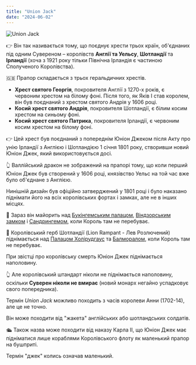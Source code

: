 ```yaml
---
title: "Union Jack"
date: "2024-06-02"
---
```


![Union Jack](/img/union-jack.png)

👉 Він так називається тому, що поєднує хрести трьох країн, об'єднаних під одним Сувереном – королівств **Англії та Уельсу**, **Шотландії** та **Ірландії** (хоча з 1921 року тільки Північна Ірландія є частиною Сполученого Королівства).

🇬🇧 Прапор складається з трьох геральдичних хрестів.

- **Хрест святого Георгія**, покровителя Англії з 1270-х років, є червоним хрестом на білому фоні. Після того, як Яків І став королем, він був поєднаний з хрестом святого Андрія у 1606 році.
- **Косий хрест святого Андрія**, покровителя Шотландії, є білим косим хрестом на синьому фоні.
- **Косий хрест святого Патрика**, покровителя Ірландії, є червоним косим хрестом на білому фоні.

👉 Цей хрест був поєднаний з попереднім Юніон Джеком після Акту про унію Ірландії з Англією і Шотландією 1 січня 1801 року, створивши новий Юніон Джек, який використовується досі.

👆 Валлійський дракон не зображений на прапорі тому, що коли перший Юніон Джек був створений у 1606 році, князівство Уельс на той час вже було об'єднане з Англією.

Нинішній дизайн був офіційно затверджений у 1801 році і було наказано піднімати його на всіх королівських фортах і замках, але не в інших місцях.

🏰 Зараз він майорить над [Букінгемським палацом](https://www.rct.uk/visit/buckingham-palace), [Віндзорським замком](https://www.rct.uk/visit/windsor-castle) і [Сандрингемом](https://sandringhamestate.co.uk/), коли Король там не перебуває.

🦁 Королівський герб Шотландії (Lion Rampant - Лев Розлючений) піднімається над [Палацом Холірудгаус](https://www.rct.uk/visit/palace-of-holyroodhouse) та [Балморалом](https://www.balmoralcastle.com/), коли Король там не перебуває.

При звістці про королівську смерть Юніон Джек піднімається наполовину.

👆 Але королівський штандарт ніколи не піднімається наполовину, оскільки **Суверен ніколи не вмирає** (новий монарх негайно успадковує свого попередника).

Термін _Union Jack_ можливо походить з часів королеви Анни (1702-14), але це не точно.

Він може походити від "жакета" англійських або шотландських солдатів.

🛳 Також назва може походити від наказу Карла II, що Юніон Джек має підніматися лише кораблями Королівського флоту як маленький прапор на бушприті.

Термін "джек" колись означав маленький.
